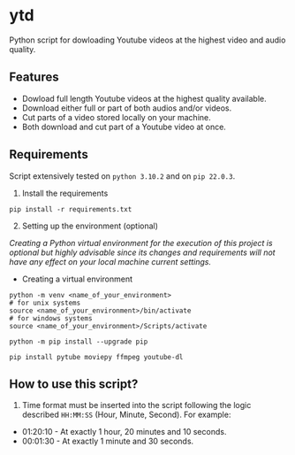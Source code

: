 # ytd
Python script for dowloading Youtube videos at the highest video and audio quality. 

## Features
- Dowload full length Youtube videos at the highest quality available.
- Download either full or part of both audios and/or videos.
- Cut parts of a video stored locally on your machine.
- Both download and cut part of a Youtube video at once.

## Requirements
Script extensively tested on `python 3.10.2` and on `pip 22.0.3`. 
1. Install the requirements
```
pip install -r requirements.txt
```
2. Setting up the environment (optional) 

*Creating a Python virtual environment for the execution of this project is optional but highly advisable since its changes and requirements will not have any effect on your local machine current settings.*
- Creating a virtual environment

```
python -m venv <name_of_your_environment>
# for unix systems
source <name_of_your_environment>/bin/activate
# for windows systems
source <name_of_your_environment>/Scripts/activate

python -m pip install --upgrade pip

pip install pytube moviepy ffmpeg youtube-dl
```

## How to use this script?
1. Time format must be inserted into the script following the logic described `HH:MM:SS` (Hour, Minute, Second). For example:
- 01:20:10 - At exactly 1 hour, 20 minutes and 10 seconds.
- 00:01:30 - At exactly 1 minute and 30 seconds.

